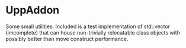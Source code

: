 # UppAddon

Some small utilities. Included is a test implementation of std::vector (imcomplete) that can house non-trivially relocatable class objects with possibly better than move construct performance.
